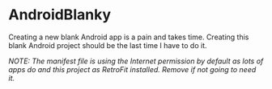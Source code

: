 # AndroidBlanky
Creating a new blank Android app is a pain and takes time. Creating this blank Android project should be the last time I have to do it. 

*NOTE: The manifest file is using the Internet permission by default as lots of apps do and this project as RetroFit installed. Remove if not going to need it.*